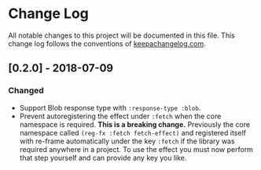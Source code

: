 # Change Log
All notable changes to this project will be documented in this file. This change log follows the conventions of [keepachangelog.com](http://keepachangelog.com/).

## [0.2.0] - 2018-07-09
### Changed
- Support Blob response type with `:response-type :blob`.
- Prevent autoregistering the effect under `:fetch` when the core namespace is required. **This is a breaking change.** Previously the core namespace called `(reg-fx :fetch fetch-effect)` and registered itself with re-frame automatically under the key `:fetch` if the library was required anywhere in a project. To use the effect you must now perform that step yourself and can provide any key you like.
